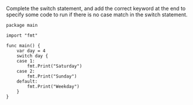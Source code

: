 Complete the switch statement, and add the correct keyword at the end to specify some code to run if there is no case match in the switch statement.

    package main
    
    import "fmt"
    
    func main() {
        var day = 4
        switch day {
        case 1:
            fmt.Print("Saturday")
        case 2:
            fmt.Print("Sunday")
        default:
            fmt.Print("Weekday")
        }
    }
